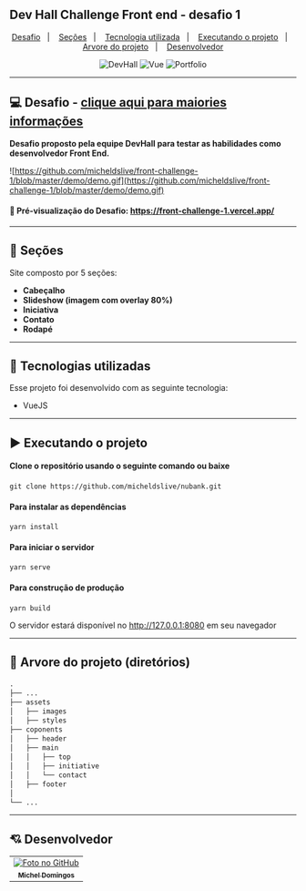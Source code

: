 ## Dev Hall Challenge Front end - desafio 1	

<p align="center">
  <a href="#-projeto">Desafio</a>&nbsp;&nbsp;&nbsp;|&nbsp;&nbsp;&nbsp;
  <a href="#-seções">Seções</a>&nbsp;&nbsp;&nbsp;|&nbsp;&nbsp;&nbsp;
  <a href="#-tecnologias-utilizadas">Tecnologia utilizada</a>&nbsp;&nbsp;&nbsp;|&nbsp;&nbsp;&nbsp;
  <a href="#%EF%B8%8F-executando-o-projeto">Executando o projeto</a>&nbsp;&nbsp;&nbsp;|&nbsp;&nbsp;&nbsp;
  <a href="#-arvore-do-projeto-diretórios">Arvore do projeto</a>&nbsp;&nbsp;&nbsp;|&nbsp;&nbsp;&nbsp;
  <a href="#-desenvolvedor">Desenvolvedor</a>
</p>

<p align="center">
  <img alt="DevHall" src="https://img.shields.io/static/v1?label=Dev&message=Hall&color=Hall&labelColor=grey">
  
  <img alt="Vue" src="https://img.shields.io/static/v1?label=stack&message=Vue&color=Hall&labelColor=grey">
  
  <img alt="Portfolio" src="https://img.shields.io/static/v1?label=DevHall&message=Challenge-One&color=Hall&labelColor=grey">
</p>

---

## 💻 Desafio - <a href="https://github.com/mateusavila/dev-hall-front-end-1/" target="_blank">clique aqui para maiories informações</a>

**Desafio proposto pela equipe DevHall para testar as habilidades como desenvolvedor Front End.**

![https://github.com/micheldslive/front-challenge-1/blob/master/demo/demo.gif](https://github.com/micheldslive/front-challenge-1/blob/master/demo/demo.gif)

#### 👀 Pré-visualização do Desafio: https://front-challenge-1.vercel.app/
---

## 📌 Seções
Site composto por 5 seções:

- **Cabeçalho**
- **Slideshow (imagem com overlay 80%)**
- **Iniciativa**
- **Contato**
- **Rodapé**

---

## 🚀 Tecnologias utilizadas
Esse projeto foi desenvolvido com as seguinte tecnologia:

- VueJS

---

## ▶️ Executando o projeto

#### Clone o repositório usando o seguinte comando ou baixe

```
git clone https://github.com/micheldslive/nubank.git
```

#### Para instalar as dependências

```
yarn install
```

#### Para iniciar o servidor

```
yarn serve
```

#### Para construção de produção

```
yarn build
```

O servidor estará disponível no http://127.0.0.1:8080 em seu navegador

---

## 🌱 Arvore do projeto (diretórios)

    .
    ├── ...
    ├── assets                  
    │   ├── images            
    │   ├── styles    
    ├── coponents         
    │   ├── header            
    │   ├── main  
    │   │   ├── top
    │   │   ├── initiative
    │   │   └── contact    
    │   ├── footer       
    │                   
    └── ...

---

## 💘 Desenvolvedor<br>
<table>
  <tr>
    <td align="center">
      <a href="https://github.com/micheldslive">
        <img src="https://avatars.githubusercontent.com/u/55795597?v=4" width="100" alt="Foto no GitHub"/><br>
        <sub>
          <b>Michel Domingos</b>
        </sub>
      </a>
    </td>
  </tr>
</table>